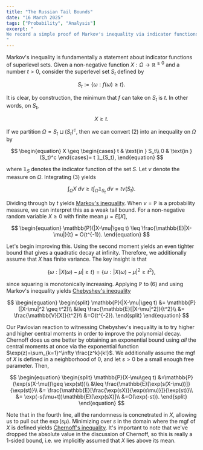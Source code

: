 ```yaml
---
title: "The Russian Tail Bounds"
date: "16 March 2025"
tags: ["Probability", "Analysis"]
excerpt: "
We record a simple proof of Markov's inequality via indicator functions, then discuss how how to tighten it using various transformations.
"
---
```


Markov's inequality is fundamentally a statement about indicator functions of superlevel sets. Given a non-negative function $X:\Omega\to \mathbb{R}^{\geq 0}$ and a number $t>0$, consider the superlevel set $S_t$ defined by

$$
\begin{equation}
S_t:=\{\omega: f(\omega)\geq t\}.
\end{equation}
$$

It is clear, by construction, the minimum that $f$ can take on $S_t$ is $t$. In other words, on $S_t$,

$$
\begin{equation}
X \geq t.
\end{equation}
$$

If we partition $\Omega=S_t \sqcup (S_t)^c$, then we can convert (2) into an inequality on $\Omega$ by

$$
\begin{equation}
X \geq \begin{cases}
t & \text{in } S_t\\
0 & \text{in } (S_t)^c
\end{cases}= t 𝟙_{S_t},
\end{equation}
$$

where $𝟙_S$ denotes the indicator function of the set $S$. Let $\nu$ denote the measure on $\Omega$. Integrating (3) yields

$$
\begin{equation}
\int_\Omega X \; d\nu \geq t \int_\Omega  𝟙_{S_t}\; d\nu = t \nu(S_t).
\end{equation}
$$

Dividing through by $t$ yields [Markov's inequality](https://en.wikipedia.org/wiki/Markov%27s_inequality). When $\nu=\mathbb{P}$ is a probability measure, we can interpret this as a weak tail bound. For a non-negative random variable $X\geq 0$ with finite mean $\mu=E[X]$,

$$
\begin{equation}
\mathbb{P}(|X-\mu|\geq t) \leq \frac{\mathbb{E}|X-\mu|}{t} = O(t^{-1}).
\end{equation}
$$

Let's begin improving this. Using the second moment yields an even tighter bound that gives a quadratic decay at infinity. Therefore, we additionally assume that $X$ has finite variance. The key insight is that

$$
\begin{equation}
\{\omega: |X(\omega)-\mu|\geq t\} = \{\omega:|X(\omega)-\mu|^2 \geq t^2\},
\end{equation}
$$

since squaring is monotonically increasing. Applying $\mathbb{P}$ to (6) and using Markov's inequality yields [Chebyshev's inequality](https://en.wikipedia.org/wiki/Chebyshev%27s_inequality)

$$
\begin{equation}
\begin{split}
\mathbb{P}(|X-\mu|\geq t) &= \mathbb{P}(|X-\mu|^2 \geq t^2)\\
&\leq \frac{\mathbb{E}[|X-\mu|^2]}{t^2}\\
&= \frac{\mathbb{V}[X]}{t^2}\\
&=O(t^{-2}).
\end{split}
\end{equation}
$$

Our Pavlovian reaction to witnessing Chebyshev's inequality is to try higher and higher central moments in order to improve the polynomial decay. Chernoff does us one better by obtaining an exponential bound using _all_ the central moments at once via the exponential function $\exp(z)=\sum_{k=1}^\infty \frac{z^k}{k!}$. We additionally assume the mgf of $X$ is defined in a neighborhood of $0$, and let $s> 0$ be a small enough free parameter. Then,

$$
\begin{equation}
\begin{split}
\mathbb{P}(X-\mu\geq t) &=\mathbb{P}(\exp(s(X-\mu))\geq \exp(st))\\
&\leq \frac{\mathbb{E}[\exp(s(X-\mu))]}{\exp(st)}\\
&= \frac{\mathbb{E}[\frac{\exp(sX)}{\exp(s\mu)}]}{\exp(st)}\\
&= \exp(-s(\mu+t))\mathbb{E}[\exp(sX)]\\
&=O(\exp(-st)).
\end{split}
\end{equation}
$$

Note that in the fourth line, all the randomness is concnetrated in $X$, allowing us to pull out the $\exp(s\mu)$. Minimizing over $s$ in the domain where the mgf of $X$ is defined yields [Chernoff's inequality](https://en.wikipedia.org/wiki/Chernoff_bound). It's important to note that we've dropped the absolute value in the discussion of Chernoff, so this is really a 1-sided bound, i.e. we implicitly assumed that $X$ lies above its mean.
